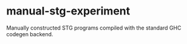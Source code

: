 # manual-stg-experiment
Manually constructed STG programs compiled with the standard GHC codegen backend.
